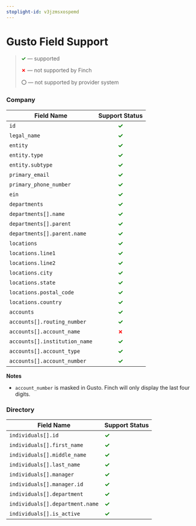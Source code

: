 ```yaml
---
stoplight-id: v3jzmsxospemd
---
```


# Gusto Field Support

<!-- theme: info -->

> <strong><span style="color:green">✓</span></strong> — supported
>
> <strong><span style="color:red">✗</span></strong> — not supported by Finch
>
> <strong><span>⚪️</span></strong> — not supported by provider system


### Company
Field Name | Support Status
--- | :-:
`id` | <strong><span style="color:green">✓</span></strong>
`legal_name` | <strong><span style="color:green">✓</span></strong>
`entity` | <strong><span style="color:green">✓</span></strong>
`entity.type` | <strong><span style="color:green">✓</span></strong>
`entity.subtype` | <strong><span style="color:green">✓</span></strong>
`primary_email` | <strong><span style="color:green">✓</span></strong>
`primary_phone_number` | <strong><span style="color:green">✓</span></strong>
`ein` | <strong><span style="color:green">✓</span></strong>
`departments`| <strong><span style="color:green">✓</span></strong>
`departments[].name`| <strong><span style="color:green">✓</span></strong>
`departments[].parent`| <strong><span style="color:green">✓</span></strong>
`departments[].parent.name`| <strong><span style="color:green">✓</span></strong>
`locations`| <strong><span style="color:green">✓</span></strong>
`locations.line1`| <strong><span style="color:green">✓</span></strong>
`locations.line2`| <strong><span style="color:green">✓</span></strong>
`locations.city`| <strong><span style="color:green">✓</span></strong>
`locations.state`| <strong><span style="color:green">✓</span></strong>
`locations.postal_code`| <strong><span style="color:green">✓</span></strong>
`locations.country`| <strong><span style="color:green">✓</span></strong>
`accounts`| <strong><span style="color:green">✓</span></strong>
`accounts[].routing_number`| <strong><span style="color:green">✓</span></strong>
`accounts[].account_name`| <strong><span style="color:red">✗</span></strong>
`accounts[].institution_name`| <strong><span style="color:green">✓</span></strong>
`accounts[].account_type`| <strong><span style="color:green">✓</span></strong>
`accounts[].account_number`| <strong><span style="color:green">✓</span></strong>

**Notes**
- `account_number` is masked in Gusto. Finch will only display the last four digits.

### Directory
Field Name | Support Status
---- | -----
`individuals[].id` | <strong><span style="color:green">✓</span></strong>
`individuals[].first_name` | <strong><span style="color:green">✓</span></strong>
`individuals[].middle_name` | <strong><span style="color:green">✓</span></strong>
`individuals[].last_name` | <strong><span style="color:green">✓</span></strong>
`individuals[].manager` | <strong><span style="color:green">✓</span></strong>
`individuals[].manager.id` | <strong><span style="color:green">✓</span></strong>
`individuals[].department`| <strong><span style="color:green">✓</span></strong>
`individuals[].department.name` | <strong><span style="color:green">✓</span></strong>
`individuals[].is_active` | <strong><span style="color:green">✓</span></strong>
